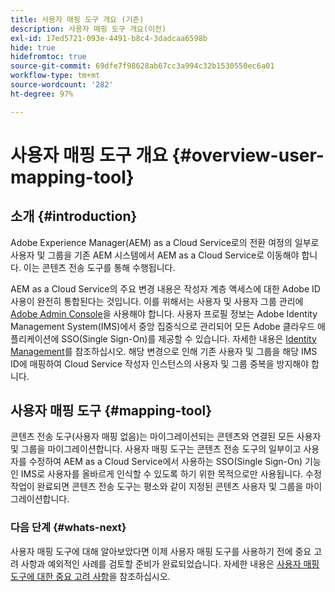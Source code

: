 ```yaml
---
title: 사용자 매핑 도구 개요 (기존)
description: 사용자 매핑 도구 개요(이전)
exl-id: 17ed5721-093e-4491-b8c4-3dadcaa6598b
hide: true
hidefromtoc: true
source-git-commit: 69dfe7f98628ab67cc3a994c32b1530550ec6a01
workflow-type: tm+mt
source-wordcount: '282'
ht-degree: 97%

---
```


# 사용자 매핑 도구 개요 {#overview-user-mapping-tool}


<!-- Alexandru: drafting this for now

>[!CONTEXTUALHELP]
>id="aemcloud_ctt_usermapping"
>title="User Mapping Tool"
>abstract="The Content Transfer Tool helps you move users and groups from your existing AEM system to AEM as a Cloud Service. Existing users and groups need to be mapped to their IMS IDs to avoid duplicate users and groups on the Cloud Service author instance."
>additional-url="https://experienceleague.adobe.com/docs/experience-manager-cloud-service/moving/cloud-migration/content-transfer-tool/using-user-mapping-tool.html?lang=en#important-considerations" text="Important Considerations for using User Mapping Tool"
>additional-url="https://experienceleague.adobe.com/docs/experience-manager-cloud-service/moving/cloud-migration/content-transfer-tool/using-user-mapping-tool.html?lang=en#using-user-mapping-tool" text="Using User Mapping Tool"

-->

## 소개 {#introduction}

Adobe Experience Manager(AEM) as a Cloud Service로의 전환 여정의 일부로 사용자 및 그룹을 기존 AEM 시스템에서 AEM as a Cloud Service로 이동해야 합니다. 이는 콘텐츠 전송 도구를 통해 수행됩니다.

AEM as a Cloud Service의 주요 변경 내용은 작성자 계층 액세스에 대한 Adobe ID 사용이 완전히 통합된다는 것입니다.  이를 위해서는 사용자 및 사용자 그룹 관리에 [Adobe Admin Console](https://helpx.adobe.com/kr/enterprise/using/admin-console.html)을 사용해야 합니다. 사용자 프로필 정보는 Adobe Identity Management System(IMS)에서 중앙 집중식으로 관리되어 모든 Adobe 클라우드 애플리케이션에 SSO(Single Sign-On)를 제공할 수 있습니다. 자세한 내용은 [Identity Management](https://experienceleague.adobe.com/docs/experience-manager-cloud-service/overview/what-is-new-and-different.html?lang=en#identity-management)를 참조하십시오. 해당 변경으로 인해 기존 사용자 및 그룹을 해당 IMS ID에 매핑하여 Cloud Service 작성자 인스턴스의 사용자 및 그룹 중복을 방지해야 합니다.

## 사용자 매핑 도구 {#mapping-tool}

콘텐츠 전송 도구(사용자 매핑 없음)는 마이그레이션되는 콘텐츠와 연결된 모든 사용자 및 그룹을 마이그레이션합니다. 사용자 매핑 도구는 콘텐츠 전송 도구의 일부이고 사용자를 수정하여 AEM as a Cloud Service에서 사용하는 SSO(Single Sign-On) 기능인 IMS로 사용자를 올바르게 인식할 수 있도록 하기 위한 목적으로만 사용됩니다. 수정 작업이 완료되면 콘텐츠 전송 도구는 평소와 같이 지정된 콘텐츠 사용자 및 그룹을 마이그레이션합니다.

### 다음 단계 {#whats-next}

사용자 매핑 도구에 대해 알아보았다면 이제 사용자 매핑 도구를 사용하기 전에 중요 고려 사항과 예외적인 사례를 검토할 준비가 완료되었습니다. 자세한 내용은 [사용자 매핑 도구에 대한 중요 고려 사항](/help/journey-migration/content-transfer-tool/user-mapping-tool-legacy/considerations-user-mapping-tool-legacy.md)을 참조하십시오.
